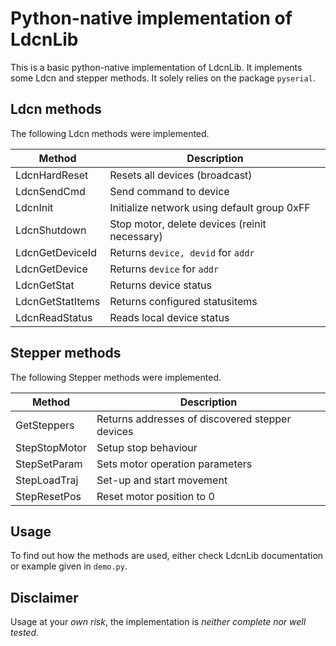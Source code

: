 # Python-native implementation of LdcnLib
This is a basic python-native implementation of LdcnLib. It implements some Ldcn and stepper methods. It solely relies on the package `pyserial`.

## Ldcn methods
The following Ldcn methods were implemented.


| Method             | Description                                     |
|--------------------|-------------------------------------------------|
| LdcnHardReset      | Resets all devices (broadcast)                  |
| LdcnSendCmd        | Send command to device                          |
| LdcnInit           | Initialize network using default group 0xFF     |
| LdcnShutdown       | Stop motor, delete devices (reinit necessary)   |
| LdcnGetDeviceId    | Returns `device, devid` for `addr`              |
| LdcnGetDevice      | Returns `device` for `addr`                     |
| LdcnGetStat        | Returns device status                           |
| LdcnGetStatItems   | Returns configured statusitems                  |
| LdcnReadStatus     | Reads local device status                       |


## Stepper methods
The following Stepper methods were implemented.


| Method             | Description                                     |
|--------------------|-------------------------------------------------|
| GetSteppers        | Returns addresses of discovered stepper devices |
| StepStopMotor      | Setup stop behaviour                            |
| StepSetParam       | Sets motor operation parameters                 |
| StepLoadTraj       | Set-up and start movement                       |
| StepResetPos       | Reset motor position to 0                       |

## Usage
To find out how the methods are used, either check LdcnLib documentation or example given in `demo.py`.

## Disclaimer
Usage at your *own risk*, the implementation is *neither complete nor well tested*.